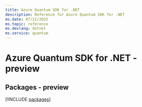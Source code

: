 ```yaml
---
title: Azure Quantum SDK for .NET
description: Reference for Azure Quantum SDK for .NET
ms.date: 07/21/2025
ms.topic: reference
ms.devlang: dotnet
ms.service: quantum
---
```

# Azure Quantum SDK for .NET - preview
## Packages - preview
[!INCLUDE [packages](quantum-index.md)]